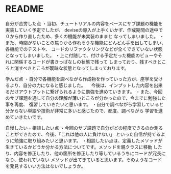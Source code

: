 # README

自分が苦労した点
・当初、チュートリアルの内容をベースにサブ課題の機能を実装していく予定でしたが、
  deviseの導入が上手くいかず、作成期間の途中で０から作り直したため、多くの機能が未実装のままと
  なってしまいました。
・また、時間がないことの焦りから作れそうな機能にどんどん手を出してしまい、各機能でのテストや、
  コードのリファクタリングなどが全くできていない状態となってしまいました。
・上に付随して、付ける予定だった機能のビューやそれに関係するコードが書きっぱなしの状態で残って
  しまっており、残すべきところと消すべきところが曖昧な状態となってしまっております。

学んだ点
・自分で各機能を調べながら作成物を作っていった方が、座学を受けるより、自分の力になると感じました。
　今後は、インプットした内容を出来るだけアウトプットに繋げられるように勉強を進めていきます。
・また、今回のサブ課題を通して自分の理解が薄いところが分かったので、今までに勉強した事を再度、
  復習していきたいと思います。
・自分で調べながら学習していると分からない単語や技術が非常に多いと感じたので、都度、調べながら
  学習を進めていきたいです。

自慢したい・相談したい点
・今回のサブ課題で自分がどの程度できるのか測ることができたので、今後、「これは他の人に負けない」
  といった自信が持てるように勉強に取り組みたいと思います。
・相談したい点は、定義したメソッドが生きているかどうか分かる方法についてです。メソッドを親クラスに移動
  したり、内容を修正したり、他の箇所を修正したり等しているうちにコードが冗長になり、使われていない
  メソッドが出てきていると思います。そのようなコードを発見するいい方法はないでしょうか。
